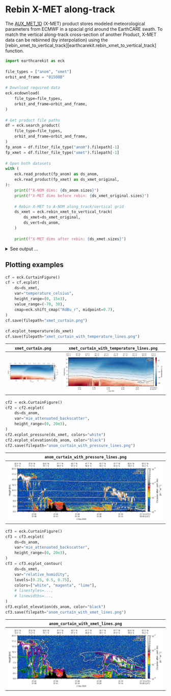 # Rebin X-MET along-track

The [AUX_MET_1D](https://earthcarehandbook.earth.esa.int/catalogue/aux_met_1d) (X-MET) product stores modeled meteorological parameters from ECMWF in a spacial grid around the EarthCARE swath. To match the vertical along-track cross-section of another Product, X-MET data can be rebinned (by interpolation) using the [rebin_xmet_to_vertical_track][earthcarekit.rebin_xmet_to_vertical_track] function.

```python
import earthcarekit as eck

file_types = ["anom", "xmet"]
orbit_and_frame = "01508B"

# Download required data
eck.ecdownload(
    file_type=file_types,
    orbit_and_frame=orbit_and_frame,
)

# Get product file paths
df = eck.search_product(
    file_type=file_types,
    orbit_and_frame=orbit_and_frame,
)
fp_anom = df.filter_file_type("anom").filepath[-1]
fp_xmet = df.filter_file_type("xmet").filepath[-1]

# Open both datasets
with (
    eck.read_product(fp_anom) as ds_anom,
    eck.read_product(fp_xmet) as ds_xmet_original,
):
    print(f"A-NOM dims: {ds_anom.sizes}")
    print(f"X-MET dims before rebin: {ds_xmet_original.sizes}")

    # Rebin X-MET to A-NOM along_track/vertical grid
    ds_xmet = eck.rebin_xmet_to_vertical_track(
        ds_xmet=ds_xmet_original,
        ds_vert=ds_anom,
    )

    print(f"X-MET dims after rebin: {ds_xmet.sizes}")
```

<details>
<summary>See output ...</summary>

```terminal
A-NOM dims: Frozen({'along_track': 18023, 'height_raw': 256, 'background': 2, 'vertical': 254, 'segments': 6})
X-MET dims before rebin: Frozen({'horizontal_grid': 25615, 'height': 137})
X-MET dims after rebin: Frozen({'along_track': 18023, 'vertical': 254})
```

</details>

## Plotting examples

```python
cf = eck.CurtainFigure()
cf = cf.ecplot(
    ds=ds_xmet,
    var="temperature_celsius",
    height_range=(0, 15e3),
    value_range=(-70, 30),
    cmap=eck.shift_cmap("RdBu_r", midpoint=0.7),
)
cf.save(filepath="xmet_curtain.png")

cf.ecplot_temperature(ds_xmet)
cf.save(filepath="xmet_curtain_with_temperature_lines.png")
```

| `xmet_curtain.png` | `xmet_curtain_with_temperature_lines.png` |
|:---:|:---:|
| ![xmet_curtain.png](https://raw.githubusercontent.com/TROPOS-RSD/earthcarekit-docs-assets/refs/heads/main/assets/images/tutorials/xmet_rebin_along_track/xmet_curtain.png) | ![xmet_curtain_with_temperature_lines.png](https://raw.githubusercontent.com/TROPOS-RSD/earthcarekit-docs-assets/refs/heads/main/assets/images/tutorials/xmet_rebin_along_track/xmet_curtain_with_temperature_lines.png) |

```python
cf2 = eck.CurtainFigure()
cf2 = cf2.ecplot(
    ds=ds_anom,
    var="mie_attenuated_backscatter",
    height_range=(0, 20e3),
)
cf2.ecplot_pressure(ds_xmet, colors="white")
cf2.ecplot_elevation(ds_anom, color="black")
cf2.save(filepath="anom_curtain_with_pressure_lines.png")
```

| `anom_curtain_with_pressure_lines.png` |
|:---:|
| ![anom_curtain_with_pressure_lines.png](https://raw.githubusercontent.com/TROPOS-RSD/earthcarekit-docs-assets/refs/heads/main/assets/images/tutorials/xmet_rebin_along_track/anom_curtain_with_pressure_lines.png) |

```python
cf3 = eck.CurtainFigure()
cf3 = cf3.ecplot(
    ds=ds_anom,
    var="mie_attenuated_backscatter",
    height_range=(0, 20e3),
)
cf3 = cf3.ecplot_contour(
    ds=ds_xmet,
    var="relative_humidity",
    levels=[0.25, 0.5, 0.75],
    colors=["white", "magenta", "lime"],
    # linestyles=...,
    # linewidths=...,
)
cf3.ecplot_elevation(ds_anom, color="black")
cf3.save(filepath="anom_curtain_with_xmet_lines.png")
```

| `anom_curtain_with_xmet_lines.png` |
|:---:|
| ![anom_curtain_with_xmet_lines.png](https://raw.githubusercontent.com/TROPOS-RSD/earthcarekit-docs-assets/refs/heads/main/assets/images/tutorials/xmet_rebin_along_track/anom_curtain_with_xmet_lines.png) |